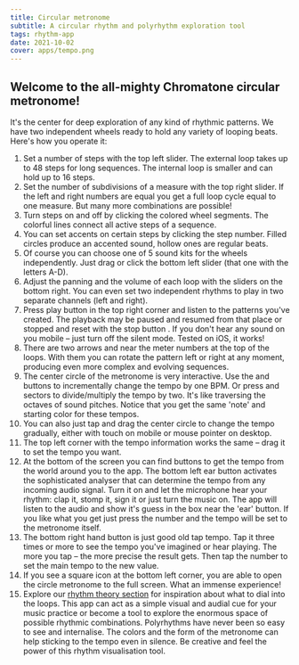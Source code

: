 ```yaml
---
title: Circular metronome
subtitle: A circular rhythm and polyrhythm exploration tool
tags: rhythm-app
date: 2021-10-02
cover: apps/tempo.png
---
```


<client-only >
  <beat-circle />
</client-only >

## Welcome to the all-mighty Chromatone circular metronome!

It's the center for deep exploration of any kind of rhythmic patterns. We have two independent wheels ready to hold any variety of looping beats. Here's how you operate it:

1. Set a number of steps with the top left slider. The external loop takes up to 48 steps for long sequences. The internal loop is smaller and can hold up to 16 steps.
2. Set the number of subdivisions of a measure with the top right slider. If the left and right numbers are equal you get a full loop cycle equal to one measure. But many more combinations are possible!
3. Turn steps on and off by clicking the colored wheel segments. The colorful lines connect all active steps of a sequence.
4. You can set accents on certain steps by clicking the step number. Filled circles produce an accented sound, hollow ones are regular beats.
5. Of course you can choose one of 5 sound kits for the wheels independently. Just drag or click the bottom left slider (that one with the letters A-D). 
6. Adjust the panning <mdi-pan-horizontal /> and the volume <la-volume-up /> of each loop with the sliders on the bottom right. You can even set two independent rhythms to play in two separate channels (left and right).
7. Press play button <la-play /> in the top right corner and listen to the patterns you've created. The playback may be paused <la-pause /> and resumed from that place or stopped and reset with the stop button <la-stop />. If you don't hear any sound on you mobile – just turn off the silent mode. Tested on iOS, it works!
8. There are two arrows <la-angle-left /> and <la-angle-right /> near the meter numbers at the top of the loops. With them you can rotate the pattern left or right at any moment, producing even more complex and evolving sequences.
9. The center circle of the metronome is very interactive. Use the <la-minus /> and <la-plus /> buttons to incrementally change the tempo by one BPM. Or press <la-slash /> and <la-times /> sectors to divide/multiply the tempo by two. It's like traversing the octaves of sound pitches. Notice that you get the same 'note' and starting color for these tempos.
10. You can also just tap and drag the center circle to change the tempo gradually, either with touch on mobile or mouse pointer on desktop.
11. The top left corner with the tempo information works the same – drag it to set the tempo you want.
12. At the bottom of the screen you can find buttons to get the tempo from the world around you to the app. The bottom left ear button <tabler-ear /> activates the sophisticated analyser that can determine the tempo from any incoming audio signal. Turn it on and let the microphone hear your rhythm: clap it, stomp it, sign it or just turn the music on. The app will listen to the audio and show it's guess in the box near the 'ear' button. If you like what you get just press the number and the tempo will be set to the metronome itself.
13. The bottom right hand button <fluent-tap-double-20-regular /> is just good old tap tempo. Tap it three times or more to see the tempo you've imagined or hear playing. The more you tap – the more precise the result gets. Then tap the number to set the main tempo to the new value.
14. If you see a square icon <la-expand /> at the bottom left corner, you are able to open the circle metronome to the full screen. What an immense experience!
15. Explore our [rhythm theory section](/theory/rhythm/) for inspiration about what to dial into the loops. This app can act as a simple visual and audial cue for your music practice or become a tool to explore the enormous space of possible rhythmic combinations. Polyrhythms have never been so easy to see and internalise. The colors and the form of the metronome can help sticking to the tempo even in silence. Be creative and feel the power of this rhythm visualisation tool.